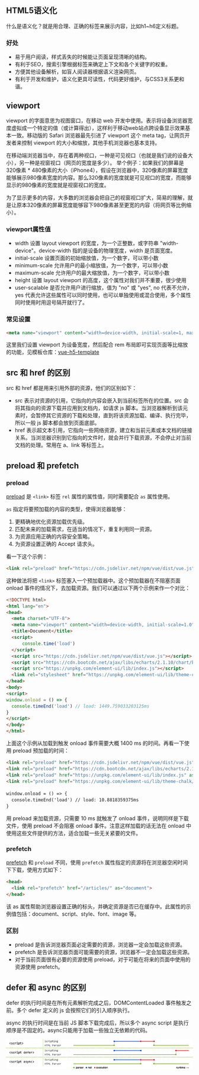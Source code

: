 ## HTML5语义化
什么是语义化？就是用合理、正确的标签来展示内容，比如h1~h6定义标题。

### 好处
+ 易于用户阅读，样式丢失的时候能让页面呈现清晰的结构。
+ 有利于SEO，搜索引擎根据标签来确定上下文和各个关键字的权重。
+ 方便其他设备解析，如盲人阅读器根据语义渲染网页。
+ 有利于开发和维护，语义化更具可读性，代码更好维护，与CSS3关系更和谐。



## viewport
viewport 的字面意思为视图窗口，在移动 web 开发中使用。表示将设备浏览器宽度虚拟成一个特定的值（或计算得出），这样利于移动web站点跨设备显示效果基本一致。移动版的 Safari 浏览器最先引进了 viewport 这个 meta tag，让网页开发者来控制 viewport 的大小和缩放，其他手机浏览器也基本支持。

在移动端浏览器当中，存在着两种视口，一种是可见视口（也就是我们说的设备大小），另一种是视窗视口（网页的宽度是多少）。 举个例子：如果我们的屏幕是320像素 * 480像素的大小（iPhone4），假设在浏览器中，320像素的屏幕宽度能够展示980像素宽度的内容。那么320像素的宽度就是可见视口的宽度，而能够显示的980像素的宽度就是视窗视口的宽度。

为了显示更多的内容，大多数的浏览器会把自己的视窗视口扩大，简易的理解，就是让原本320像素的屏幕宽度能够容下980像素甚至更宽的内容（将网页等比例缩小）。

### viewport属性值
+ width 设置 layout viewport 的宽度，为一个正整数，或字符串 "width-device"。device-width 指的是设备的物理宽度，width 是页面宽度。
+ initial-scale 设置页面的初始缩放值，为一个数字，可以带小数
+ minimum-scale 允许用户的最小缩放值，为一个数字，可以带小数
+ maximum-scale 允许用户的最大缩放值，为一个数字，可以带小数
+ height 设置 layout viewport 的高度，这个属性对我们并不重要，很少使用
+ user-scalable 是否允许用户进行缩放，值为 "no" 或 "yes", no 代表不允许，yes 代表允许这些属性可以同时使用，也可以单独使用或混合使用，多个属性同时使用时用逗号隔开就行了。

### 常见设置
```html
<meta name="viewport" content="width=device-width, initial-scale=1, maximum-scale=1, user-scalable=no">
```
这里我们设置 viewport 为设备宽度，然后配合 rem 布局即可实现页面等比缩放的功能，见模板仓库：[vue-h5-template](https://github.com/NameWjp/vue-h5-template)



## src 和 href 的区别
src 和 href 都是用来引用外部的资源，他们的区别如下：
+ src 表示对资源的引用，它指向的内容会嵌入到当前标签所在的位置。src 会将其指向的资源下载并应用到文档内，如请求 js 脚本。当浏览器解析到该元素时，会暂停其它资源的下载和处理，直到将该资源加载、编译、执行完毕，所以一般 js 脚本都会放到页面底部。
+ href 表示超文本引用，它指向一些网络资源，建立和当前元素或本文档的链接关系。当浏览器识别到它指向的文件时，就会并行下载资源，不会停止对当前文档的处理。常用在 a、link 等标签上。



## preload 和 prefetch
### preload
[preload](https://developer.mozilla.org/en-US/docs/Web/HTML/Attributes/rel/preload) 是 `<link>` 标签 `rel` 属性的属性值，同时需要配合 `as` 属性使用。  

`as` 指定将要预加载的内容的类型，使得浏览器能够：  

1. 更精确地优化资源加载优先级。
2. 匹配未来的加载需求，在适当的情况下，重复利用同一资源。
3. 为资源应用正确的内容安全策略。
4. 为资源设置正确的 Accept 请求头。

看一下这个示例：
```html
<link rel="preload" href="https://cdn.jsdelivr.net/npm/vue/dist/vue.js" as="script">
```
这种做法将把 `<link>` 标签塞入一个预加载器中。这个预加载器在不阻塞页面 onload 事件的情况下，去加载资源。我们可以通过以下两个示例来作一个对比：
```html
<!DOCTYPE html>
<html lang="en">
<head>
  <meta charset="UTF-8">
  <meta name="viewport" content="width=device-width, initial-scale=1.0">
  <title>Document</title>
  <script>
      console.time('load')
  </script>
  <script src="https://cdn.jsdelivr.net/npm/vue/dist/vue.js"></script>
  <script src="https://cdn.bootcdn.net/ajax/libs/echarts/2.1.10/chart/bar.js"></script>
  <script src="https://unpkg.com/element-ui/lib/index.js"></script>
  <link rel="stylesheet" href="https://unpkg.com/element-ui/lib/theme-chalk/index.css">
</head>
<body>
<script>
window.onload = () => {
  console.timeEnd('load') // load: 1449.759033203125ms
}
</script>
</body>
</html>
```
上面这个示例从加载到触发 onload 事件需要大概 1400 ms 的时间。再看一下使用 preload 预加载的时间：
```html
<link rel="preload" href="https://cdn.jsdelivr.net/npm/vue/dist/vue.js" as="script">
<link rel="preload" href="https://cdn.bootcdn.net/ajax/libs/echarts/2.1.10/chart/bar.js" as="script">
<link rel="preload" href="https://unpkg.com/element-ui/lib/index.js" as="script">
<link rel="preload" href="https://unpkg.com/element-ui/lib/theme-chalk/index.css" as="style">

window.onload = () => {
  console.timeEnd('load') // load: 10.8818359375ms
}
```
用 preload 来加载资源，只需要 10 ms 就触发了 onload 事件，说明同样是下载文件，使用 preload 不会阻塞 onload 事件。注意这样加载的话无法在 onload 中使用这些文件提供的方法，适合加载一些无关紧要的文件。

### prefetch
[prefetch](https://web.dev/i18n/en/link-prefetch/) 和 `preload` 不同，使用 `prefetch` 属性指定的资源将在浏览器空闲时间下下载，使用方式如下：
```html
<head>
  <link rel="prefetch" href="/articles/" as="document">
</head>
```
该 as 属性帮助浏览器设置正确的标头，并确定资源是否已在缓存中。此属性的示例值包括：document、script、style、font、image 等。

### 区别
+ preload 是告诉浏览器页面必定需要的资源，浏览器一定会加载这些资源。
+ prefetch 是告诉浏览器页面可能需要的资源，浏览器不一定会加载这些资源。
+ 对于当前页面很有必要的资源使用 preload，对于可能在将来的页面中使用的资源使用 prefetch。

## defer 和 async 的区别
defer 的执行时间是在所有元素解析完成之后，DOMContentLoaded 事件触发之前。多个 defer 定义的 js 会按照它们的引入顺序执行。

async 的执行时间是在当前 JS 脚本下载完成后，所以多个 async script 是执行顺序是不固定的。async只能用于加载一些独立无依赖的代码。

![](./images/js_async_defer.png)
